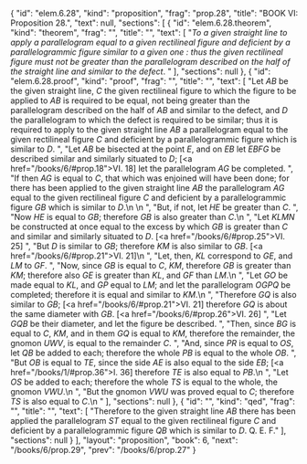 {
  "id": "elem.6.28",
  "kind": "proposition",
  "frag": "prop.28",
  "title": "BOOK VI: Proposition 28.",
  "text": null,
  "sections": [
    {
      "id": "elem.6.28.theorem",
      "kind": "theorem",
      "frag": "",
      "title": "",
      "text": [
        "<var>To a given straight line to apply a parallelogram equal to a given rectilineal figure and deficient by a parallelogrammic figure similar to a given one : thus the given rectilineal figure must not be greater than the parallelogram described on the half of the straight line and similar to the defect</var>. "
      ],
      "sections": null
    },
    {
      "id": "elem.6.28.proof",
      "kind": "proof",
      "frag": "",
      "title": "",
      "text": [
        "Let <var>AB</var> be the given straight line, <var>C</var> the given rectilineal figure to which the figure to be applied to <var>AB</var> is required to be equal, not being greater than the parallelogram described on the half of <var>AB</var> and similar to the defect, and <var>D</var> the parallelogram to which the defect is required to be similar; thus it is required to apply to the given straight line <var>AB</var> a parallelogram equal to the given rectilineal figure <var>C</var> and deficient by a parallelogrammic figure which is similar to <var>D</var>. ",
        "Let <var>AB</var> be bisected at the point <var>E</var>, and on <var>EB</var> let <var>EBFG</var> be described similar and similarly situated to <var>D</var>; [<a href=\"/books/6/#prop.18\">VI. 18</a>] let the parallelogram <var>AG</var> be completed. ",
        "If then <var>AG</var> is equal to <var>C</var>, that which was enjoined will have been done; for there has been applied to the given straight line <var>AB</var> the parallelogram <var>AG</var> equal to the given rectilineal figure <var>C</var> and deficient by a parallelogrammic figure <var>GB</var> which is similar to <var>D</var>.\n       \n      ",
        "But, if not, let <var>HE</var> be greater than <var>C</var>. ",
        "Now <var>HE</var> is equal to <var>GB</var>; therefore <var>GB</var> is also greater than <var>C</var>.\n      ",
        "Let <var>KLMN</var> be constructed at once equal to the excess by which <var>GB</var> is greater than <var>C</var> and similar and similarly situated to <var>D</var>. [<a href=\"/books/6/#prop.25\">VI. 25</a>] ",
        "But <var>D</var> is similar to <var>GB</var>; therefore <var>KM</var> is also similar to <var>GB</var>. [<a href=\"/books/6/#prop.21\">VI. 21</a>]\n      ",
        "Let, then, <var>KL</var> correspond to <var>GE</var>, and <var>LM</var> to <var>GF</var>. ",
        "Now, since <var>GB</var> is equal to <var>C</var>, <var>KM</var>, therefore <var>GB</var> is greater than <var>KM</var>; therefore also <var>GE</var> is greater than <var>KL</var>, and <var>GF</var> than <var>LM</var>.\n      ",
        "Let <var>GO</var> be made equal to <var>KL</var>, and <var>GP</var> equal to <var>LM</var>; and let the parallelogram <var>OGPQ</var> be completed; therefore it is equal and similar to <var>KM</var>.\n      ",
        "Therefore <var>GQ</var> is also similar to <var>GB</var>; [<a href=\"/books/6/#prop.21\">VI. 21</a>] therefore <var>GQ</var> is about the same diameter with <var>GB</var>. [<a href=\"/books/6/#prop.26\">VI. 26</a>] ",
        "Let <var>GQB</var> be their diameter, and let the figure be described. ",
        "Then, since <var>BG</var> is equal to <var>C</var>, <var>KM</var>, and in them <var>GQ</var> is equal to <var>KM</var>, therefore the remainder, the gnomon <var>UWV</var>, is equal to the remainder <var>C</var>. ",
        "And, since <var>PR</var> is equal to <var>OS</var>, let <var>QB</var> be added to each; therefore the whole <var>PB</var> is equal to the whole <var>OB</var>. ",
        "But <var>OB</var> is equal to <var>TE</var>, since the side <var>AE</var> is also equal to the side <var>EB</var>; [<a href=\"/books/1/#prop.36\">I. 36</a>] therefore <var>TE</var> is also equal to <var>PB</var>.\n      ",
        "Let <var>OS</var> be added to each; therefore the whole <var>TS</var> is equal to the whole, the gnomon <var>VWU</var>.\n      ",
        "But the gnomon <var>VWU</var> was proved equal to <var>C</var>; therefore <var>TS</var> is also equal to <var>C</var>.\n      "
      ],
      "sections": null
    },
    {
      "id": "",
      "kind": "qed",
      "frag": "",
      "title": "",
      "text": [
        "Therefore to the given straight line <var>AB</var> there has been applied the parallelogram <var>ST</var> equal to the given rectilineal figure <var>C</var> and deficient by a parallelogrammic figure <var>QB</var> which is similar to <var>D</var>. Q. E. F."
      ],
      "sections": null
    }
  ],
  "layout": "proposition",
  "book": 6,
  "next": "/books/6/prop.29",
  "prev": "/books/6/prop.27"
}
